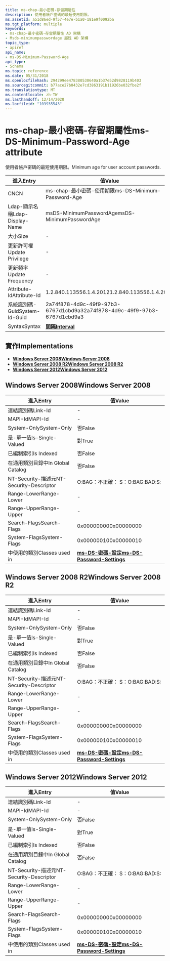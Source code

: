 ```yaml
---
title: ms-chap-最小密碼-存留期屬性
description: 使用者帳戶密碼的最短使用期限。
ms.assetid: a51d86ed-9f57-4e7e-b1a0-181e9f0092ba
ms.tgt_platform: multiple
keywords:
- ms-chap-最小密碼-存留期屬性 AD 架構
- Msds-minimumpasswordage 屬性 AD 架構
topic_type:
- apiref
api_name:
- ms-DS-Minimum-Password-Age
api_type:
- Schema
ms.topic: reference
ms.date: 05/31/2018
ms.openlocfilehash: 294299ee478380530640a1b37e52d9828119b403
ms.sourcegitcommit: b77ace27b0432e7cd3863191b11926be032fbe2f
ms.translationtype: MT
ms.contentlocale: zh-TW
ms.lasthandoff: 12/14/2020
ms.locfileid: "103935543"
---
```

# <a name="ms-ds-minimum-password-age-attribute"></a><span data-ttu-id="89d58-105">ms-chap-最小密碼-存留期屬性</span><span class="sxs-lookup"><span data-stu-id="89d58-105">ms-DS-Minimum-Password-Age attribute</span></span>

<span data-ttu-id="89d58-106">使用者帳戶密碼的最短使用期限。</span><span class="sxs-lookup"><span data-stu-id="89d58-106">Minimum age for user account passwords.</span></span>



| <span data-ttu-id="89d58-107">進入</span><span class="sxs-lookup"><span data-stu-id="89d58-107">Entry</span></span> | <span data-ttu-id="89d58-108">值</span><span class="sxs-lookup"><span data-stu-id="89d58-108">Value</span></span> |
|-------------------|--------------------------------------|
| <span data-ttu-id="89d58-109">CN</span><span class="sxs-lookup"><span data-stu-id="89d58-109">CN</span></span>                | <span data-ttu-id="89d58-110">ms-chap-最小密碼-使用期限</span><span class="sxs-lookup"><span data-stu-id="89d58-110">ms-DS-Minimum-Password-Age</span></span>           |
| <span data-ttu-id="89d58-111">Ldap-顯示名稱</span><span class="sxs-lookup"><span data-stu-id="89d58-111">Ldap-Display-Name</span></span> | <span data-ttu-id="89d58-112">msDS-MinimumPasswordAge</span><span class="sxs-lookup"><span data-stu-id="89d58-112">msDS-MinimumPasswordAge</span></span>              |
| <span data-ttu-id="89d58-113">大小</span><span class="sxs-lookup"><span data-stu-id="89d58-113">Size</span></span>              | \-                                   |
| <span data-ttu-id="89d58-114">更新許可權</span><span class="sxs-lookup"><span data-stu-id="89d58-114">Update Privilege</span></span>  | \-                                   |
| <span data-ttu-id="89d58-115">更新頻率</span><span class="sxs-lookup"><span data-stu-id="89d58-115">Update Frequency</span></span>  | \-                                   |
| <span data-ttu-id="89d58-116">Attribute-Id</span><span class="sxs-lookup"><span data-stu-id="89d58-116">Attribute-Id</span></span>      | <span data-ttu-id="89d58-117">1.2.840.113556.1.4.2012</span><span class="sxs-lookup"><span data-stu-id="89d58-117">1.2.840.113556.1.4.2012</span></span>              |
| <span data-ttu-id="89d58-118">系統識別碼-Guid</span><span class="sxs-lookup"><span data-stu-id="89d58-118">System-Id-Guid</span></span>    | <span data-ttu-id="89d58-119">2a74f878-4d9c-49f9-97b3-6767d1cbd9a3</span><span class="sxs-lookup"><span data-stu-id="89d58-119">2a74f878-4d9c-49f9-97b3-6767d1cbd9a3</span></span> |
| <span data-ttu-id="89d58-120">Syntax</span><span class="sxs-lookup"><span data-stu-id="89d58-120">Syntax</span></span>            | [<span data-ttu-id="89d58-121">**間隔**</span><span class="sxs-lookup"><span data-stu-id="89d58-121">**Interval**</span></span>](s-interval.md)       |



## <a name="implementations"></a><span data-ttu-id="89d58-122">實作</span><span class="sxs-lookup"><span data-stu-id="89d58-122">Implementations</span></span>

-   [<span data-ttu-id="89d58-123">**Windows Server 2008**</span><span class="sxs-lookup"><span data-stu-id="89d58-123">**Windows Server 2008**</span></span>](#windows-server-2008)
-   [<span data-ttu-id="89d58-124">**Windows Server 2008 R2**</span><span class="sxs-lookup"><span data-stu-id="89d58-124">**Windows Server 2008 R2**</span></span>](#windows-server-2008-r2)
-   [<span data-ttu-id="89d58-125">**Windows Server 2012**</span><span class="sxs-lookup"><span data-stu-id="89d58-125">**Windows Server 2012**</span></span>](#windows-server-2012)

## <a name="windows-server-2008"></a><span data-ttu-id="89d58-126">Windows Server 2008</span><span class="sxs-lookup"><span data-stu-id="89d58-126">Windows Server 2008</span></span>



| <span data-ttu-id="89d58-127">進入</span><span class="sxs-lookup"><span data-stu-id="89d58-127">Entry</span></span> | <span data-ttu-id="89d58-128">值</span><span class="sxs-lookup"><span data-stu-id="89d58-128">Value</span></span> |
|------------------------|-----------------------------------------------------------------------|
| <span data-ttu-id="89d58-129">連結識別碼</span><span class="sxs-lookup"><span data-stu-id="89d58-129">Link-Id</span></span>                | \-                                                                    |
| <span data-ttu-id="89d58-130">MAPI-Id</span><span class="sxs-lookup"><span data-stu-id="89d58-130">MAPI-Id</span></span>                | \-                                                                    |
| <span data-ttu-id="89d58-131">System-Only</span><span class="sxs-lookup"><span data-stu-id="89d58-131">System-Only</span></span>            | <span data-ttu-id="89d58-132">否</span><span class="sxs-lookup"><span data-stu-id="89d58-132">False</span></span>                                                                 |
| <span data-ttu-id="89d58-133">是-單一值</span><span class="sxs-lookup"><span data-stu-id="89d58-133">Is-Single-Valued</span></span>       | <span data-ttu-id="89d58-134">對</span><span class="sxs-lookup"><span data-stu-id="89d58-134">True</span></span>                                                                  |
| <span data-ttu-id="89d58-135">已編制索引</span><span class="sxs-lookup"><span data-stu-id="89d58-135">Is Indexed</span></span>             | <span data-ttu-id="89d58-136">否</span><span class="sxs-lookup"><span data-stu-id="89d58-136">False</span></span>                                                                 |
| <span data-ttu-id="89d58-137">在通用類別目錄中</span><span class="sxs-lookup"><span data-stu-id="89d58-137">In Global Catalog</span></span>      | <span data-ttu-id="89d58-138">否</span><span class="sxs-lookup"><span data-stu-id="89d58-138">False</span></span>                                                                 |
| <span data-ttu-id="89d58-139">NT-Security-描述元</span><span class="sxs-lookup"><span data-stu-id="89d58-139">NT-Security-Descriptor</span></span> | <span data-ttu-id="89d58-140">O:BAG：不正確： S：</span><span class="sxs-lookup"><span data-stu-id="89d58-140">O:BAG:BAD:S:</span></span>                                                          |
| <span data-ttu-id="89d58-141">Range-Lower</span><span class="sxs-lookup"><span data-stu-id="89d58-141">Range-Lower</span></span>            | \-                                                                    |
| <span data-ttu-id="89d58-142">Range-Upper</span><span class="sxs-lookup"><span data-stu-id="89d58-142">Range-Upper</span></span>            | \-                                                                    |
| <span data-ttu-id="89d58-143">Search-Flags</span><span class="sxs-lookup"><span data-stu-id="89d58-143">Search-Flags</span></span>           | <span data-ttu-id="89d58-144">0x00000000</span><span class="sxs-lookup"><span data-stu-id="89d58-144">0x00000000</span></span>                                                            |
| <span data-ttu-id="89d58-145">System-Flags</span><span class="sxs-lookup"><span data-stu-id="89d58-145">System-Flags</span></span>           | <span data-ttu-id="89d58-146">0x00000010</span><span class="sxs-lookup"><span data-stu-id="89d58-146">0x00000010</span></span>                                                            |
| <span data-ttu-id="89d58-147">中使用的類別</span><span class="sxs-lookup"><span data-stu-id="89d58-147">Classes used in</span></span>        | [<span data-ttu-id="89d58-148">**ms-DS-密碼-設定**</span><span class="sxs-lookup"><span data-stu-id="89d58-148">**ms-DS-Password-Settings**</span></span>](c-msds-passwordsettings.md)<br/> |



## <a name="windows-server-2008-r2"></a><span data-ttu-id="89d58-149">Windows Server 2008 R2</span><span class="sxs-lookup"><span data-stu-id="89d58-149">Windows Server 2008 R2</span></span>



| <span data-ttu-id="89d58-150">進入</span><span class="sxs-lookup"><span data-stu-id="89d58-150">Entry</span></span> | <span data-ttu-id="89d58-151">值</span><span class="sxs-lookup"><span data-stu-id="89d58-151">Value</span></span> |
|------------------------|-----------------------------------------------------------------------|
| <span data-ttu-id="89d58-152">連結識別碼</span><span class="sxs-lookup"><span data-stu-id="89d58-152">Link-Id</span></span>                | \-                                                                    |
| <span data-ttu-id="89d58-153">MAPI-Id</span><span class="sxs-lookup"><span data-stu-id="89d58-153">MAPI-Id</span></span>                | \-                                                                    |
| <span data-ttu-id="89d58-154">System-Only</span><span class="sxs-lookup"><span data-stu-id="89d58-154">System-Only</span></span>            | <span data-ttu-id="89d58-155">否</span><span class="sxs-lookup"><span data-stu-id="89d58-155">False</span></span>                                                                 |
| <span data-ttu-id="89d58-156">是-單一值</span><span class="sxs-lookup"><span data-stu-id="89d58-156">Is-Single-Valued</span></span>       | <span data-ttu-id="89d58-157">對</span><span class="sxs-lookup"><span data-stu-id="89d58-157">True</span></span>                                                                  |
| <span data-ttu-id="89d58-158">已編制索引</span><span class="sxs-lookup"><span data-stu-id="89d58-158">Is Indexed</span></span>             | <span data-ttu-id="89d58-159">否</span><span class="sxs-lookup"><span data-stu-id="89d58-159">False</span></span>                                                                 |
| <span data-ttu-id="89d58-160">在通用類別目錄中</span><span class="sxs-lookup"><span data-stu-id="89d58-160">In Global Catalog</span></span>      | <span data-ttu-id="89d58-161">否</span><span class="sxs-lookup"><span data-stu-id="89d58-161">False</span></span>                                                                 |
| <span data-ttu-id="89d58-162">NT-Security-描述元</span><span class="sxs-lookup"><span data-stu-id="89d58-162">NT-Security-Descriptor</span></span> | <span data-ttu-id="89d58-163">O:BAG：不正確： S：</span><span class="sxs-lookup"><span data-stu-id="89d58-163">O:BAG:BAD:S:</span></span>                                                          |
| <span data-ttu-id="89d58-164">Range-Lower</span><span class="sxs-lookup"><span data-stu-id="89d58-164">Range-Lower</span></span>            | \-                                                                    |
| <span data-ttu-id="89d58-165">Range-Upper</span><span class="sxs-lookup"><span data-stu-id="89d58-165">Range-Upper</span></span>            | \-                                                                    |
| <span data-ttu-id="89d58-166">Search-Flags</span><span class="sxs-lookup"><span data-stu-id="89d58-166">Search-Flags</span></span>           | <span data-ttu-id="89d58-167">0x00000000</span><span class="sxs-lookup"><span data-stu-id="89d58-167">0x00000000</span></span>                                                            |
| <span data-ttu-id="89d58-168">System-Flags</span><span class="sxs-lookup"><span data-stu-id="89d58-168">System-Flags</span></span>           | <span data-ttu-id="89d58-169">0x00000010</span><span class="sxs-lookup"><span data-stu-id="89d58-169">0x00000010</span></span>                                                            |
| <span data-ttu-id="89d58-170">中使用的類別</span><span class="sxs-lookup"><span data-stu-id="89d58-170">Classes used in</span></span>        | [<span data-ttu-id="89d58-171">**ms-DS-密碼-設定**</span><span class="sxs-lookup"><span data-stu-id="89d58-171">**ms-DS-Password-Settings**</span></span>](c-msds-passwordsettings.md)<br/> |



## <a name="windows-server-2012"></a><span data-ttu-id="89d58-172">Windows Server 2012</span><span class="sxs-lookup"><span data-stu-id="89d58-172">Windows Server 2012</span></span>



| <span data-ttu-id="89d58-173">進入</span><span class="sxs-lookup"><span data-stu-id="89d58-173">Entry</span></span> | <span data-ttu-id="89d58-174">值</span><span class="sxs-lookup"><span data-stu-id="89d58-174">Value</span></span> |
|------------------------|-----------------------------------------------------------------------|
| <span data-ttu-id="89d58-175">連結識別碼</span><span class="sxs-lookup"><span data-stu-id="89d58-175">Link-Id</span></span>                | \-                                                                    |
| <span data-ttu-id="89d58-176">MAPI-Id</span><span class="sxs-lookup"><span data-stu-id="89d58-176">MAPI-Id</span></span>                | \-                                                                    |
| <span data-ttu-id="89d58-177">System-Only</span><span class="sxs-lookup"><span data-stu-id="89d58-177">System-Only</span></span>            | <span data-ttu-id="89d58-178">否</span><span class="sxs-lookup"><span data-stu-id="89d58-178">False</span></span>                                                                 |
| <span data-ttu-id="89d58-179">是-單一值</span><span class="sxs-lookup"><span data-stu-id="89d58-179">Is-Single-Valued</span></span>       | <span data-ttu-id="89d58-180">對</span><span class="sxs-lookup"><span data-stu-id="89d58-180">True</span></span>                                                                  |
| <span data-ttu-id="89d58-181">已編制索引</span><span class="sxs-lookup"><span data-stu-id="89d58-181">Is Indexed</span></span>             | <span data-ttu-id="89d58-182">否</span><span class="sxs-lookup"><span data-stu-id="89d58-182">False</span></span>                                                                 |
| <span data-ttu-id="89d58-183">在通用類別目錄中</span><span class="sxs-lookup"><span data-stu-id="89d58-183">In Global Catalog</span></span>      | <span data-ttu-id="89d58-184">否</span><span class="sxs-lookup"><span data-stu-id="89d58-184">False</span></span>                                                                 |
| <span data-ttu-id="89d58-185">NT-Security-描述元</span><span class="sxs-lookup"><span data-stu-id="89d58-185">NT-Security-Descriptor</span></span> | <span data-ttu-id="89d58-186">O:BAG：不正確： S：</span><span class="sxs-lookup"><span data-stu-id="89d58-186">O:BAG:BAD:S:</span></span>                                                          |
| <span data-ttu-id="89d58-187">Range-Lower</span><span class="sxs-lookup"><span data-stu-id="89d58-187">Range-Lower</span></span>            | \-                                                                    |
| <span data-ttu-id="89d58-188">Range-Upper</span><span class="sxs-lookup"><span data-stu-id="89d58-188">Range-Upper</span></span>            | \-                                                                    |
| <span data-ttu-id="89d58-189">Search-Flags</span><span class="sxs-lookup"><span data-stu-id="89d58-189">Search-Flags</span></span>           | <span data-ttu-id="89d58-190">0x00000000</span><span class="sxs-lookup"><span data-stu-id="89d58-190">0x00000000</span></span>                                                            |
| <span data-ttu-id="89d58-191">System-Flags</span><span class="sxs-lookup"><span data-stu-id="89d58-191">System-Flags</span></span>           | <span data-ttu-id="89d58-192">0x00000010</span><span class="sxs-lookup"><span data-stu-id="89d58-192">0x00000010</span></span>                                                            |
| <span data-ttu-id="89d58-193">中使用的類別</span><span class="sxs-lookup"><span data-stu-id="89d58-193">Classes used in</span></span>        | [<span data-ttu-id="89d58-194">**ms-DS-密碼-設定**</span><span class="sxs-lookup"><span data-stu-id="89d58-194">**ms-DS-Password-Settings**</span></span>](c-msds-passwordsettings.md)<br/> |



 

 





